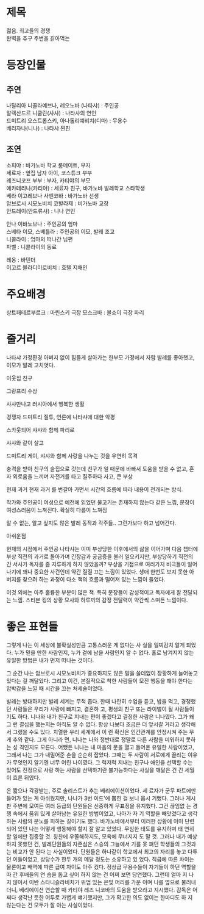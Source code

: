 # 제목
젊음. 
최고들의 경쟁  
완벽을 추구 주변을 갉아먹는  

# 등장인물
## 주연
나탈리아 니콜라예브나, 레오노바 (나타샤) : 주인공  
알렉산드르 니쿨린(샤샤) : 나타샤의 연인  
드미트리 오스트롭스키, 아나톨리예비치(디마) : 무용수  
베리자나(니나) : 나타샤 찐친  

## 조연

소피야 : 바가노바 학교 룸메이트, 부자  
세료자 : 옆집 남자 아이, 코스튜크 부부  
레즈니코프 부부 : 부자, 카티야의 부모  
예카테리나(카티야) : 세료자 친구, 바가노바 발레학교 스타학생  
베라 이고레브나 사벤코바 : 바가노바 선생  
암브로시 시모노비치 코발라제 : 비가노바 교장  
안드레이(안드류샤) : 니나 연인  



안나 이바노브나 : 주인공의 엄마  
스베타 이모, 스베틀라 : 주인공의 이모, 발레 조교  
니콜라이 : 엄마의 떠나간 님편  
파벨 : 니콜라이의 동료  

레옹 : 바텐더  
이고르 블라디미로비치 : 호텔 지배인  

# 주요배경

상트패테르부르크 : 마린스키 극장 
모스크바 : 볼쇼이 극장 
파리  

# 줄거리

나타샤 가정환경 아버지 없이 힘들게 살아가는 한부모 가정에서 자람
발레를 좋아햇고, 이모가 발레 고치엿다. 

이웃집 친구

그랑프리 수상

샤샤만나고 러시아에서 행복한 생활

경쟁자 드미트리 질투, 언론에 나타샤에 대한 악평

스카웃되어 샤샤와 함께 파리로

샤샤와 같이 살고 

드미트리 게이, 샤샤와 함께 사랑을 나누는 것을 우연히 목격

충격을 받아 친구의 술집으로 갓는데 친구가 일 때문에 바빠서 도움을 받을 수 없고, 혼자 외로움을 느끼며 자전거를 타고 질주하다 사고, 큰 부상


현재 과거 현재 과거 를 번갈아 가면서 시간의 흐름에 따라 내용이 전개되는 방식.

작가와 주인공이 여성으로 예전에 읽었던 물고기는 존재하지 않는다 같은 느낌, 문장이 여성스러움이 느껴진다. 확실히 다름이 느껴짐

알 수 없는, 알고 싶지도 않은 발레 동작과 각주들.. 그런가보다 하고 넘어간다.

아쉬운점

현재의 시점에서 주인공 나타샤는 이미 부상당한 이후에서의 삶을 이어가며 다음 챕터에 부상 직전의 과거로 돌아가며 긴장감과 궁금증을 불러 일으키지만, 부상당하기 직전의 긴 서사가 독자를 좀 지루하게 하지 않았을까? 부상을 기점으로 여러가지 비극들이 일어나기에 꽤나 중요한 사건인데 약간 질질 끄는 느낌이 있었다. 
생애 한번도 보지 못한 아버지를 찾으려 하는 과정이 다소 책의 흐름과 떨어져 있는 느낌이 들었다.

이것 외에는 아주 훌륭한 부분이 많은 책. 특히 문장들이 감성적이고 독자에게 잘 전달되는 느낌. 스티븐 킹의 상황 묘사와 하루끼의 감정 전달력이 약간씩 스며든 느낌이다.

# 좋은 표현들

그렇게 나는 이 세상에 불확실성만큼 고통스러운 게 없다는 사 실을 일찌감치 알게 되었다. 누가 믿을 만한 사람인지, 누가 곁에 남을 사람인지 알 수 없다. 홀로 남겨지지 않는 유일한 방법은 내가 먼저 떠나는 것이다.  

그 순간 나는 암브로시 시모노비치가 중요하지도 않은 말을 쓸데없이 장황하게 늘어놓고 있다는 걸 깨달았다. 그리고 이건, 본질적으로 착한 사람들이 모진 행동을 해야 한다는 압박감을 느낄 때 시간을 끄는 처세술이었다.  

발레는 방대하지만 발레 세계는 무척 좁다. 한때 나란히 수업을 듣고, 밥을 먹고, 경쟁했던 사람들은 우리가 사랑에 빠지고, 결혼하 고, 평생의 친구 또는 라이벌이 될 사람들이기도 하다. 니나와 내가 친구로 지내는 편이 좋겠다고 결정한 사람은 니나였다. 그가 왜 그 런 결심을 했는지는 아직도 알 수 없다. 항상 나보다 조금은 더 앞서갈 거라고 생각해서 그랬을 수도 있다. 치열한 우리 세계에서 이 런 확신은 인간관계를 안정시켜 주는 무게 추와 같다. 그게 아니라 면, 니나는 나와 정반대로 정말로 다른 사람을 미워하지 못하는 성 격인지도 모른다.
어쨌든 니나는 내 마음의 문을 열고 들어온 유일한 사람이었고, 그래서 나는 그가 내밀어준 손을 순순히 잡았다. 그때는 두 사람이 서로에게 끌리는 이유가 무엇인지 알기엔 너무 어린 나이였다. 그 럭저럭 지내는 친구나 애인을 선택할 수는 있어도 진정으로 사랑 하는 사람을 선택하기란 불가능하다는 사실을 깨달은 건 긴 세월 이 흐른 뒤였다.  
  

은 짧으나 각광받는, 주로 솔리스트가 추는 베리에이션이었다. 세 료자가 군무 파트에만 들어가 있는 게 아쉬웠지만, 나나가 3번 이드'에 뽑힌 걸 보니 몹시 기뻤다. 그러나 게시판 주변에 모여든 여러 등급의 단원들은 신중하게 무표정을 유지했다. 그건 끊임없 는 경쟁 속에서 품위 있게 살아남는 유일한 방법이었고, 나아가 자 기 역할을 빼앗겼다고 생각하는 사람의 분노를 피하는 길이기도 했다. 바가노바에서부터 이러한 상황에 이미 단련되어 있던 나는 어떻게 행동해야 할지 잘 알고 있었다. 무심한 태도를 유지하며 태 연히 할 일에만 집중할 것. 칭찬에 우쭐해하지도, 모욕에 무너지지 도 말 것. 그러나 내가 예상하지 못했던 건, 발레단원들의 자존심은 스승의 그늘에서 기를 못 펴던 학생들의 그것과는 비교가 안 된다 는 사실이었다. 단원들은 하나같이 학교에서 최고의 자리를 놓고 다투던 이들이었고, 상당수가 한두 개의 메달 정도는 소유하고 있 었다. 직급에 따른 차이는 물론이고 배역에 따른 급여 차이도 아주 컸다. 정상급 무용수들이 자기들이 하던 역할을 따 간 후배들의 연 습을 돕고 싶어 하지 않는 건 어찌 보면 당연했다. 그런데 얼마 지 나지 않아서 이반 스타니슬라비치가 위엄 있는 은빛 머리를 가운 이며 나를 옆으로 불러내더니, 베리에이션 연습할 때 카티야 레즈 니코바의 도움을 받으라고 지시했다. 감독은 어쩌다 생각난 듯한 어투로 가볍게 얘기했지만, 그가 확고한 의도 없이는 한마디도 하
지 않는다는 건 모두가 잘 아는 사실이었다.


